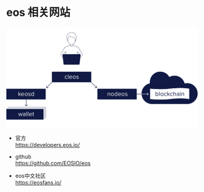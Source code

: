 # eos 相关网站

![eos框架图](eos.png)

- 官方  
    <https://developers.eos.io/>

- github  
    <https://github.com/EOSIO/eos>

- eos中文社区  
    <https://eosfans.io/>
